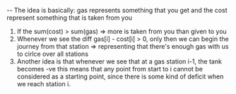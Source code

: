 -- The idea is basically: gas represents something that you get and the cost represent something that is taken from you
1. If the sum(cost) > sum(gas) => more is taken from you than given to you
2. Whenever we see the diff gas[i] - cost[i] > 0, only then we can begin the journey from that station => representing that there's enough gas with us to cirlce over all stations
3. Another idea is that whenever we see that at a gas station i-1, the tank becomes -ve this means that any point from start to i cannot be considered as a starting point, since there is some kind of deficit when we reach station i.